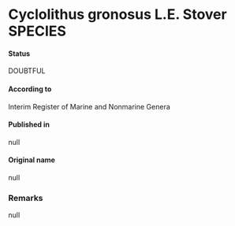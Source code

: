 Cyclolithus gronosus L.E. Stover SPECIES
=======

#### Status
DOUBTFUL

#### According to
Interim Register of Marine and Nonmarine Genera

#### Published in
null

#### Original name
null

### Remarks
null